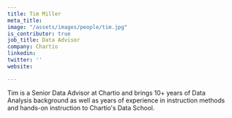 ```yaml
---
title: Tim Miller
meta_title: 
image: "/assets/images/people/tim.jpg"
is_contributor: true
job_title: Data Advisor
company: Chartio
linkedin: 
twitter: ''
website: 

---
```

Tim is a Senior Data Advisor at Chartio and brings 10+ years of Data Analysis background as well as years of experience in instruction methods and hands-on instruction to Chartio's Data School.